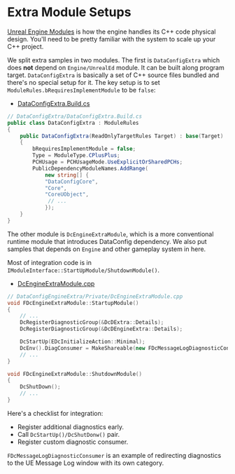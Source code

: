 # Extra Module Setups

[Unreal Engine Modules][1] is how the engine handles its C++ code physical design. You'll need to be pretty familiar with the system to scale up your C++ project.

We split extra samples in two modules. The first is `DataConfigExtra` which does **not** depend on `Engine/UnrealEd` module. It can be built along program target. `DataConfigExtra` is basically a set of C++ source files bundled and there's no special setup for it. The key setup is to set `ModuleRules.bRequiresImplementModule` to be `false`:

* [DataConfigExtra.Build.cs]({{SrcRoot}}DataConfigExtra/DataConfigExtra.Build.cs)

```c#
// DataConfigExtra/DataConfigExtra.Build.cs
public class DataConfigExtra : ModuleRules
{
	public DataConfigExtra(ReadOnlyTargetRules Target) : base(Target)
	{
	    bRequiresImplementModule = false;
	    Type = ModuleType.CPlusPlus;
		PCHUsage = PCHUsageMode.UseExplicitOrSharedPCHs;
		PublicDependencyModuleNames.AddRange(
			new string[] {
			"DataConfigCore",
			"Core",
			"CoreUObject",
             // ...
			});
	}
}
```

The other module is `DcEngineExtraModule`, which is a more conventional runtime module that introduces DataConfig dependency. We also put samples that depends on `Engine` and other gameplay system in here.

Most of integration code is in `IModuleInterface::StartUpModule/ShutdownModule()`. 

* [DcEngineExtraModule.cpp]({{SrcRoot}}DataConfigEngineExtra/Private/DcEngineExtraModule.cpp)

```c++
// DataConfigEngineExtra/Private/DcEngineExtraModule.cpp
void FDcEngineExtraModule::StartupModule()
{
    // ...
	DcRegisterDiagnosticGroup(&DcDExtra::Details);
	DcRegisterDiagnosticGroup(&DcDEngineExtra::Details);

	DcStartUp(EDcInitializeAction::Minimal);
	DcEnv().DiagConsumer = MakeShareable(new FDcMessageLogDiagnosticConsumer());
	// ...
}

void FDcEngineExtraModule::ShutdownModule()
{
	DcShutDown();
    // ...
}

```

Here's a checklist for integration:

- Register additional diagnostics early. 
- Call `DcStartUp()/DcShutDonw()` pair.
- Register custom diagnostic consumer.

`FDcMessageLogDiagnosticConsumer` is an example of redirecting diagnostics to the UE Message Log window with its own category.

[1]: https://docs.unrealengine.com/4.27/en-US/ProgrammingAndScripting/ProgrammingWithCPP/Modules/ "								Unreal Engine Modules 						"